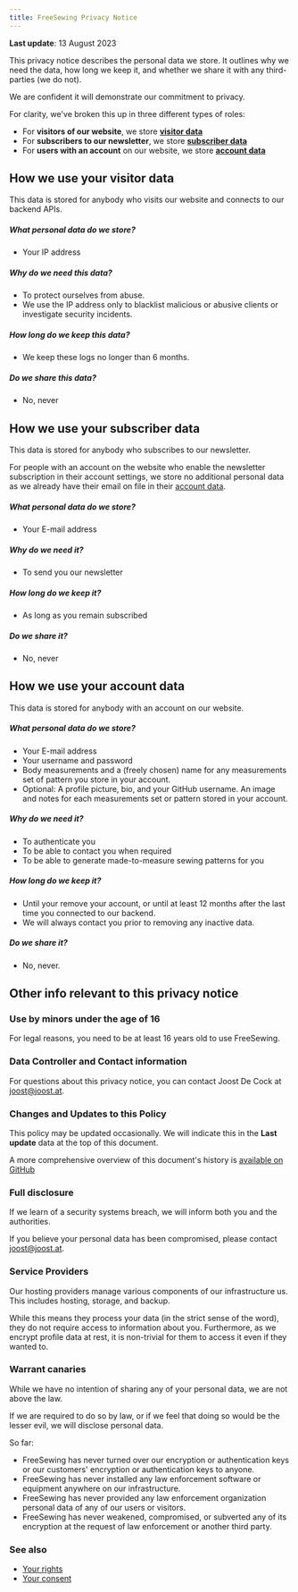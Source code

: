 ```yaml
---
title: FreeSewing Privacy Notice
---
```


**Last update**: 13 August 2023

This privacy notice describes the personal data we store.
It outlines why we need the data, how long we keep it, and whether we share it with any third-parties (we do not).

We are confident it will demonstrate our commitment to privacy.

For clarity, we've broken this up in three different types of roles:

- For **visitors of our website**, we store **[visitor data][v]**
- For **subscribers to our newsletter**, we store **[subscriber data][s]**
- For **users with an account** on our website, we store **[account data][a]**

## How we use your visitor data

<Note>
This data is stored for anybody who visits our website and connects to our backend APIs.
</Note>

##### What personal data do we store?

- Your IP address

##### Why do we need this data?

- To protect ourselves from abuse. 
- We use the IP address only to blacklist malicious or abusive clients or investigate security incidents.

##### How long do we keep this data?

- We keep these logs no longer than 6 months.

##### Do we share this data?

- No, never


## How we use your subscriber data

<Note> 

This data is stored for anybody who subscribes to our newsletter.

For people with an account on the website who enable the newsletter subscription in their account settings, we store no additional personal data as we already have their email on file in their [account data][a].

</Note>

##### What personal data do we store?

- Your E-mail address

##### Why do we need it?

- To send you our newsletter

##### How long do we keep it?

- As long as you remain subscribed

##### Do we share it?

- No, never


## How we use your account data

<Note>
This data is stored for anybody with an account on our website.
</Note>

##### What personal data do we store?

- Your E-mail address
- Your username and password
- Body measurements and a (freely chosen) name for any measurements set of pattern you store in your account.
- Optional: A profile picture, bio, and your GitHub username. An image and notes for each measurements set or pattern stored in your account.

##### Why do we need it?

- To authenticate you
- To be able to contact you when required
- To be able to generate made-to-measure sewing patterns for you

##### How long do we keep it?

- Until your remove your account, or until at least 12 months after the last time you connected to our backend.
- We will always contact you prior to removing any inactive data.

##### Do we share it?

- No, never.


## Other info relevant to this privacy notice

### Use by minors under the age of 16

For legal reasons, you need to be at least 16 years old to use FreeSewing.

### Data Controller and Contact information

For questions about this privacy notice, you can contact Joost De Cock at joost@joost.at.

### Changes and Updates to this Policy

This policy may be updated occasionally. We will indicate this in the **Last update** data at the top of this document.

A more comprehensive overview of this document's history is [available on GitHub][1]

### Full disclosure

If we learn of a security systems breach, we will inform both you and the authorities.

If you believe your personal data has been compromised, please contact joost@joost.at.

### Service Providers

Our hosting providers manage various components of our infrastructure us. 
This includes hosting, storage, and backup.

While this means they process your data (in the strict sense of the word), they do not require access to information about you.
Furthermore, as we encrypt profile data at rest, it is non-trivial for them to access it even if they wanted to.

### Warrant canaries

While we have no intention of sharing any of your personal data, we are not above the law.

If we are required to do so by law, or if we feel that doing so would be the lesser evil, we will disclose personal data.

So far:

- FreeSewing has never turned over our encryption or authentication keys or our customers' encryption or authentication keys to anyone.
- FreeSewing has never installed any law enforcement software or equipment anywhere on our infrastructure.
- FreeSewing has never provided any law enforcement organization personal data of any of our users or visitors.
- FreeSewing has never weakened, compromised, or subverted any of its encryption at the request of law enforcement or another third party.

### See also

- [Your rights][2]
- [Your consent][3]

[1]: https://github.com/freesewing/markdown/commits/develop/org/docs/about/privacy

[2]: /docs/about/rights/

[3]: /account/consent/

[v]: #how-we-use-your-visitor-data

[s]: #how-we-use-your-subscriber-data

[a]: #how-we-use-your-account-data
